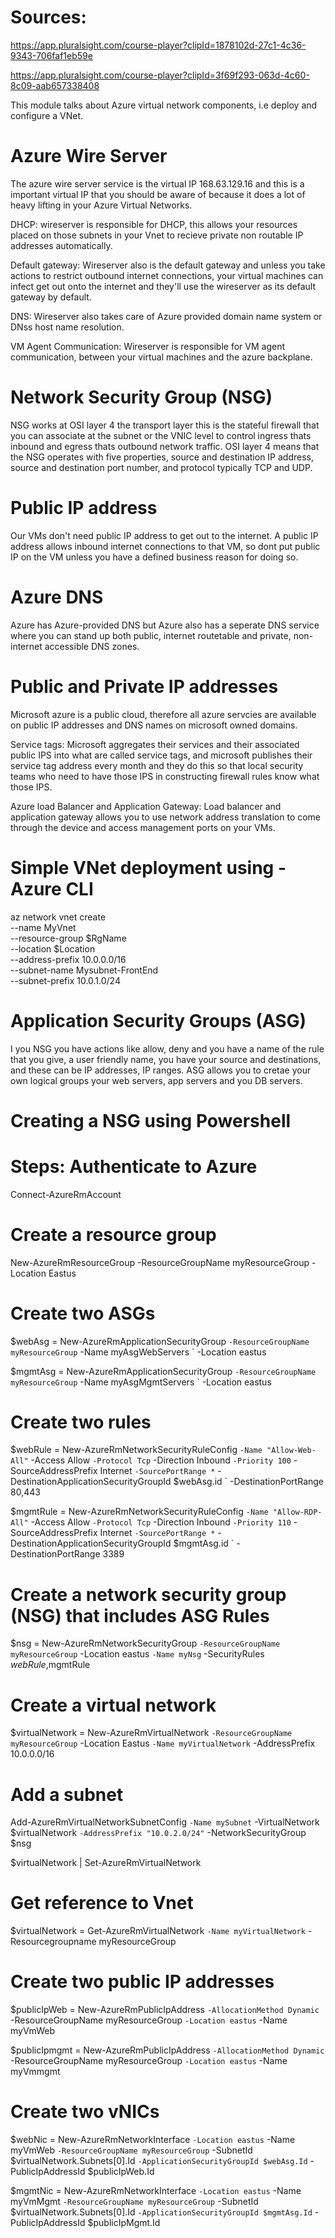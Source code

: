 
# Sources: 

https://app.pluralsight.com/course-player?clipId=1878102d-27c1-4c36-9343-706faf1eb59e

https://app.pluralsight.com/course-player?clipId=3f69f293-063d-4c60-8c09-aab657338408


This module talks about Azure virtual network components, i.e deploy and configure a VNet.


# Azure Wire Server

The azure wire server service is the virtual IP 168.63.129.16 and this is a important virtual IP that you should be aware of because it does a lot of heavy lifting in your Azure Virtual Networks.

DHCP: wireserver is responsible for DHCP, this allows your resources placed on those subnets in your Vnet to recieve private non routable IP addresses automatically. 

Default gateway: Wireserver also is the default gateway and unless you take actions to restrict outbound internet connections, your virtual machines can infect get out onto the internet and they'll use the wireserver as its default gateway by default. 

DNS: Wireserver also takes care of Azure provided domain name system or DNss host name resolution.

VM Agent Communication: Wireserver is responsible for VM agent communication, between your virtual machines and the azure backplane.

# Network Security Group (NSG)

NSG works at OSI layer 4 the transport layer this is the stateful firewall that you can associate at the subnet or the VNIC level to control ingress thats inbound and egress thats outbound network traffic. OSI layer 4 means that the NSG operates with five properties, source and destination IP address, source and destination port number, and protocol typically TCP and UDP.

# Public IP address

Our VMs don't need public IP address to get out to the internet. A public IP address allows inbound internet connections to that VM, so dont put public IP on the VM unless you have a defined business reason for doing so.

# Azure DNS

Azure has Azure-provided DNS but Azure also has a seperate DNS service where you can stand up both public, internet routetable and private, non-internet accessible DNS zones. 

# Public and Private IP addresses

Microsoft azure is a public cloud, therefore all azure servcies are available on public IP addresses and DNS names on microsoft owned domains. 

Service tags: Microsoft aggregates their services and their associated public IPS into what are called service tags, and microsoft publishes their service tag address every month and they do this so that local security teams who need to have those IPS in constructing firewall rules know what those IPS. 

Azure load Balancer and Application Gateway: Load balancer and application gateway allows you to use network address translation to come through the device and access management ports on your VMs. 

# Simple VNet deployment using - Azure CLI

az network vnet create \
   --name MyVnet \
   --resource-group $RgName \
   --location $Location \
   --address-prefix 10.0.0.0/16 \
   --subnet-name Mysubnet-FrontEnd \
   --subnet-prefix 10.0.1.0/24 

# Application Security Groups (ASG)

I you NSG you have actions like allow, deny and you have a name of the rule that you give, a user friendly name, you have your source and destinations, and these can be IP addresses, IP ranges. ASG allows you to cretae your own logical groups your web servers, app servers and you DB servers. 

# Creating a NSG using Powershell

# Steps: Authenticate to Azure

Connect-AzureRmAccount

# Create a resource group 

New-AzureRmResourceGroup -ResourceGroupName myResourceGroup -Location Eastus

# Create two ASGs

$webAsg = New-AzureRmApplicationSecurityGroup `
   -ResourceGroupName myResourceGroup `
   -Name myAsgWebServers `
   -Location eastus

$mgmtAsg = New-AzureRmApplicationSecurityGroup `
  -ResourceGroupName myResourceGroup `
  -Name myAsgMgmtServers `
  -Location eastus

# Create two rules

$webRule = New-AzureRmNetworkSecurityRuleConfig `
  -Name "Allow-Web-All" `
  -Access Allow `
  -Protocol Tcp `
  -Direction Inbound `
  -Priority 100 `
  -SourceAddressPrefix Internet `
  -SourcePortRange * `
  -DestinationApplicationSecurityGroupId $webAsg.id `
  -DestinationPortRange 80,443

$mgmtRule = New-AzureRmNetworkSecurityRuleConfig `
   -Name "Allow-RDP-All" `
   -Access Allow `
   -Protocol Tcp `
   -Direction Inbound `
   -Priority 110 `
   -SourceAddressPrefix Internet `
   -SourcePortRange * `
   -DestinationApplicationSecurityGroupId $mgmtAsg.id `
   -DestinationPortRange 3389

# Create a network security group (NSG) that includes ASG Rules

$nsg = New-AzureRmNetworkSecurityGroup `
-ResourceGroupName myResourceGroup `
-Location eastus `
-Name myNsg `
-SecurityRules $webRule,$mgmtRule

# Create a virtual network

$virtualNetwork = New-AzureRmVirtualNetwork `
  -ResourceGroupName myResourceGroup `
  -Location Eastus `
  -Name myVirtualNetwork `
  -AddressPrefix 10.0.0.0/16 

# Add a subnet

Add-AzureRmVirtualNetworkSubnetConfig `
 -Name mySubnet `
 -VirtualNetwork $virtualNetwork `
 -AddressPrefix "10.0.2.0/24" `
 -NetworkSecurityGroup $nsg

$virtualNetwork | Set-AzureRmVirtualNetwork

# Get reference to Vnet

$virtualNetwork = Get-AzureRmVirtualNetwork `
  -Name myVirtualNetwork `
  -Resourcegroupname myResourceGroup 

# Create two public IP addresses

$publicIpWeb = New-AzureRmPublicIpAddress `
  -AllocationMethod Dynamic `
  -ResourceGroupName myResourceGroup `
  -Location eastus `
  -Name myVmWeb

$publicIpmgmt = New-AzureRmPublicIpAddress `
  -AllocationMethod Dynamic `
  -ResourceGroupName myResourceGroup `
  -Location eastus `
  -Name myVmmgmt

# Create two vNICs
$webNic = New-AzureRmNetworkInterface `
  -Location eastus `
  -Name myVmWeb `
  -ResourceGroupName myResourceGroup `
  -SubnetId $virtualNetwork.Subnets[0].Id `
  -ApplicationSecurityGroupId $webAsg.Id `
  -PublicIpAddressId $publicIpWeb.Id

$mgmtNic = New-AzureRmNetworkInterface `
  -Location eastus `
  -Name myVmMgmt `
  -ResourceGroupName myResourceGroup `
  -SubnetId $virtualNetwork.Subnets[0].Id `
  -ApplicationSecurityGroupId $mgmtAsg.Id `
  -PublicIpAddressId $publicIpMgmt.Id